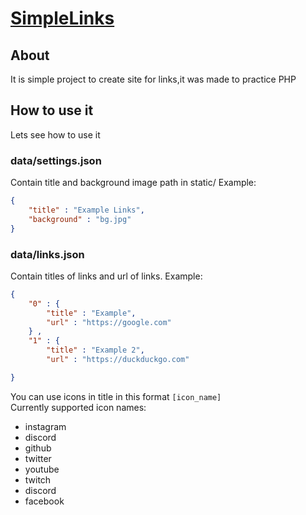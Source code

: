 # <u>**SimpleLinks**</u>
## About 
It is simple project to create site for links,it was made to practice PHP
## How to use it
Lets see how to use it
### data/settings.json 
Contain title and background image path in static/
Example:
```json
{
    "title" : "Example Links",
    "background" : "bg.jpg"
} 
```
### data/links.json 
Contain titles of links and url of links. 
Example:
```json 
{
    "0" : {
        "title" : "Example",
        "url" : "https://google.com"
    } , 
    "1" : {
        "title" : "Example 2",
        "url" : "https://duckduckgo.com"

}
```
You can use icons in title in this format ``[icon_name]``   
Currently supported icon names:
- instagram
- discord
- github
- twitter
- youtube
- twitch
- discord
- facebook
